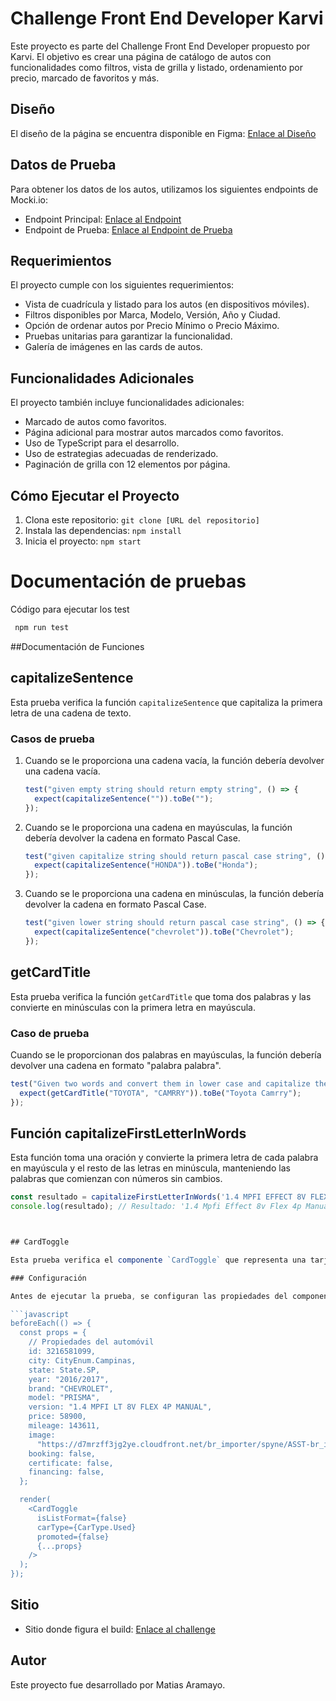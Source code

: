 # Challenge Front End Developer Karvi

Este proyecto es parte del Challenge Front End Developer propuesto por Karvi. El objetivo es crear una página de catálogo de autos con funcionalidades como filtros, vista de grilla y listado, ordenamiento por precio, marcado de favoritos y más.

## Diseño

El diseño de la página se encuentra disponible en Figma: [Enlace al Diseño](https://www.figma.com/file/gryFT9ZoTDpwURYEfc6Tig/Challenge-Frontend-Team?node-id=0%3A1&t=p78SsNOJIiXHnc5R-0)

## Datos de Prueba

Para obtener los datos de los autos, utilizamos los siguientes endpoints de Mocki.io:
- Endpoint Principal: [Enlace al Endpoint](https://mocki.io/v1/ddc770fd-1346-438e-a15f-cf8767577b9e)
- Endpoint de Prueba: [Enlace al Endpoint de Prueba](https://mocki.io/v1/80669021-108d-40c2-9bc9-887a5184b700)

## Requerimientos

El proyecto cumple con los siguientes requerimientos:

- Vista de cuadrícula y listado para los autos (en dispositivos móviles).
- Filtros disponibles por Marca, Modelo, Versión, Año y Ciudad.
- Opción de ordenar autos por Precio Mínimo o Precio Máximo.
- Pruebas unitarias para garantizar la funcionalidad.
- Galería de imágenes en las cards de autos.

## Funcionalidades Adicionales

El proyecto también incluye funcionalidades adicionales:

- Marcado de autos como favoritos.
- Página adicional para mostrar autos marcados como favoritos.
- Uso de TypeScript para el desarrollo.
- Uso de estrategias adecuadas de renderizado.
- Paginación de grilla con 12 elementos por página.

## Cómo Ejecutar el Proyecto

1. Clona este repositorio: `git clone [URL del repositorio]`
2. Instala las dependencias: `npm install`
3. Inicia el proyecto: `npm start`

# Documentación de pruebas
Código para ejecutar los test
```javascript
 npm run test
``` 
##Documentación de Funciones 

## capitalizeSentence

Esta prueba verifica la función `capitalizeSentence` que capitaliza la primera letra de una cadena de texto.

### Casos de prueba

1. Cuando se le proporciona una cadena vacía, la función debería devolver una cadena vacía.

    ```javascript
    test("given empty string should return empty string", () => {
      expect(capitalizeSentence("")).toBe("");
    });
    ```

2. Cuando se le proporciona una cadena en mayúsculas, la función debería devolver la cadena en formato Pascal Case.

    ```javascript
    test("given capitalize string should return pascal case string", () => {
      expect(capitalizeSentence("HONDA")).toBe("Honda");
    });
    ```

3. Cuando se le proporciona una cadena en minúsculas, la función debería devolver la cadena en formato Pascal Case.

    ```javascript
    test("given lower string should return pascal case string", () => {
      expect(capitalizeSentence("chevrolet")).toBe("Chevrolet");
    });
    ```

## getCardTitle

Esta prueba verifica la función `getCardTitle` que toma dos palabras y las convierte en minúsculas con la primera letra en mayúscula.

### Caso de prueba

Cuando se le proporcionan dos palabras en mayúsculas, la función debería devolver una cadena en formato "palabra palabra".

```javascript
test("Given two words and convert them in lower case and capitalize the first char of each one", () => {
  expect(getCardTitle("TOYOTA", "CAMRRY")).toBe("Toyota Camrry");
});
```
## Función capitalizeFirstLetterInWords

Esta función toma una oración y convierte la primera letra de cada palabra en mayúscula y el resto de las letras en minúscula, manteniendo las palabras que comienzan con números sin cambios.

```javascript
const resultado = capitalizeFirstLetterInWords('1.4 MPFI EFFECT 8V FLEX 4P MANUAL');
console.log(resultado); // Resultado: '1.4 Mpfi Effect 8v Flex 4p Manual'



## CardToggle

Esta prueba verifica el componente `CardToggle` que representa una tarjeta de detalles de un automóvil.

### Configuración

Antes de ejecutar la prueba, se configuran las propiedades del componente y se renderiza:

```javascript
beforeEach(() => {
  const props = {
    // Propiedades del automóvil
    id: 3216581099,
    city: CityEnum.Campinas,
    state: State.SP,
    year: "2016/2017",
    brand: "CHEVROLET",
    model: "PRISMA",
    version: "1.4 MPFI LT 8V FLEX 4P MANUAL",
    price: 58900,
    mileage: 143611,
    image:
      "https://d7mrzff3jg2ye.cloudfront.net/br_importer/spyne/ASST-br_importer-01HBT81GJVCMFAFTVFS9F7CN14.jpg",
    booking: false,
    certificate: false,
    financing: false,
  };

  render(
    <CardToggle
      isListFormat={false}
      carType={CarType.Used}
      promoted={false}
      {...props}
    />
  );
});
```

## Sitio 
- Sitio donde figura el build: [Enlace al challenge](https://karvi-challenge-maramayo.vercel.app/)

## Autor

Este proyecto fue desarrollado por Matias Aramayo.
